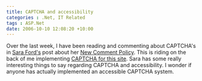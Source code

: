 ```yaml
---
title: CAPTCHA and accessibility
categories : .Net, IT Related
tags : ASP.Net
date: 2006-10-10 12:08:20 +10:00
---
```


Over the last week, I have been reading and commenting about CAPTCHA's in [Sara Ford's][0] post about her [New Comment Policy][1]. This is riding on the back of me implementing [CAPTCHA for this site][2]. Sara has some really interesting things to say regarding CAPTCHA and accessibility. I wonder if anyone has actually implemented an accessible CAPTCHA system.

[0]: http://blogs.msdn.com/saraford/
[1]: http://blogs.msdn.com/saraford/archive/2006/10/04/New-Comment-Policy.aspx
[2]: /archive/2006/10/03/Dave_2700_s-CAPTCHA-deserves-some-link-love.aspx
